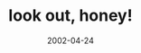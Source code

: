---
layout: base.njk
title : 'look out, honey!' 
view_title : 'look out, honey!' 
year : '2002' 
date : '2002-04-24' 
img_file : '/drawing/lookouthoney.png' 
html_file : 'lookouthoney' 
next_html : 'oohthatsit2.html' 
year_order : '90' 
permalink : "title/{{html_file}}.html"
---
